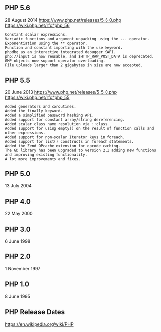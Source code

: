 ## PHP 5.6 

28 August 2014
https://www.php.net/releases/5_6_0.php
https://wiki.php.net/rfc#php_56

    Constant scalar expressions.
    Variadic functions and argument unpacking using the ... operator.
    Exponentiation using the ** operator.
    Function and constant importing with the use keyword.
    phpdbg as an interactive integrated debugger SAPI.
    php://input is now reusable, and $HTTP_RAW_POST_DATA is deprecated.
    GMP objects now support operator overloading.
    File uploads larger than 2 gigabytes in size are now accepted.

## PHP 5.5

20 June 2013
https://www.php.net/releases/5_5_0.php
https://wiki.php.net/rfc#php_55

    Added generators and coroutines.
    Added the finally keyword.
    Added a simplified password hashing API.
    Added support for constant array/string dereferencing.
    Added scalar class name resolution via ::class.
    Added support for using empty() on the result of function calls and other expressions.
    Added support for non-scalar Iterator keys in foreach.
    Added support for list() constructs in foreach statements.
    Added the Zend OPcache extension for opcode caching.
    The GD library has been upgraded to version 2.1 adding new functions and improving existing functionality.
    A lot more improvements and fixes.

## PHP 5.0

13 July 2004

## PHP 4.0 

22 May 2000

## PHP 3.0

6 June 1998

## PHP 2.0

1 November 1997 

## PHP 1.0

8 June 1995 

## PHP Release Dates

https://en.wikipedia.org/wiki/PHP
